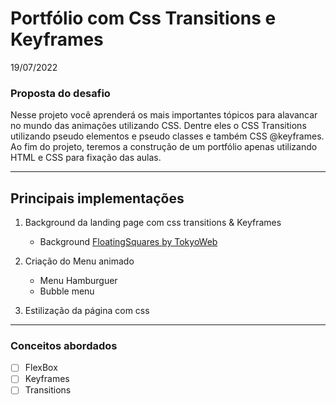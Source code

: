 # Portfólio com Css Transitions e Keyframes
19/07/2022


### Proposta do desafio
Nesse projeto você aprenderá os mais importantes tópicos para alavancar no mundo das animações utilizando CSS. Dentre eles o CSS Transitions utilizando pseudo elementos e pseudo classes e também CSS @keyframes. Ao fim do projeto, teremos a construção de um portfólio apenas utilizando HTML e CSS para fixação das aulas.

* * *
## Principais implementações
1. Background da landing page com css transitions & Keyframes
	-	Background [FloatingSquares by TokyoWeb](https://codepen.io/tokyoweb/pen/ZjdYVj)
	

2. Criação do Menu animado
	- 	Menu Hamburguer
	- 	Bubble menu
	
3. Estilização da página com css

* * *
### Conceitos abordados

- [ ] FlexBox
- [ ] Keyframes
- [ ] Transitions